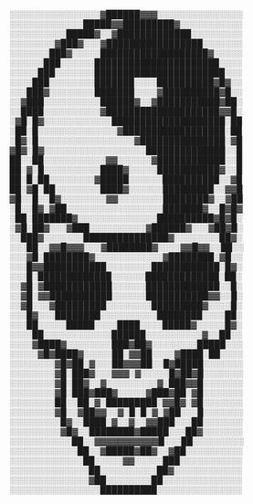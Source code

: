░░░░░░░░░░░░░░░░▓██████▓▓▓░░░░░░░░░░░░░░░
░░░░░░░░░░░░░█████▓▓█████████▓░░░░░░░░░░░
░░░░░░░░░░█████▓░░▓█████████████░░░░░░░░░
░░░░░░░░▓███▓░░░▓█████████████████░░░░░░░
░░░░░░░███▓░░░░░███████████████████▓░░░░░
░░░░░░███░░░░░░██████████████████████░░░░
░░░░░███░░░░░░░███████████████████████░░░
░░░░███░░░░░░░░███████░░░░██████████▓█▓░░
░░░███▓░░░░░░░░███████░░░░▓██████████▓█░░
░░▓███░░░░░░░░░░██████▓░░▓███████████▓██░
░░████░░░░░░░░░░▓████████████████████▓▓█░
░▓█░█▓░░░░░░░░░░░░████████████████████░██
░██░█░░░░░░░░░░░░░░▓██████████████████░██
░█▓░█░░░░░░░░░░░░░░░░░▓███████████████░▓█
▓█▓░█▓░░░░░░░░░░░░░░░░░░██████████████░░█
██░░██░░░░░░░░░░░▓▓░░░░░░▓████████████░░█
██░▓░█░░░░░░░░░░████▓░░░░░███████████▓░░█
██░█░██░░░░░░░░▓█████░░░░░░██████████░░▓█
██░▓█░██░░░░░░░░████▓░░░░░░█████████░░▓▓█
▓█░░█░░█▓░░░░░░░░▓▓░░░░░░░░████████▓░░▓██
░█░░█▓░▓██░░░░░░░░░░░░░░░░░███████▓░░█▓█▓
░██░███████▓░░░░░░░░░░░░░░██████████▓█▓█░
░▓█░██▓░░░▓███░░░░░░░░░░▓██████▓░░░▓██▓█░
░░███▓░░░░░░░███████████████▓░░░░░░░░██▓░
░░░██░░▓▓█▓▓▓░░░▓████████▓░░░░▓▓█▓▓░░██░░
░░░▓█░████████▓░░░░░░░░░░░░▓████████░▓█░░
░░░█▓▓███████████░░░░░░░░████████████░█▓░
░░░█░█████████████░░░░░░█████████████░██░
░░▓█░▓████████████░░░░░░█████████████░░█░
░░▓█░▓▓███████████░░░░░░███████████▓▓░░█░
░░▓█░░░▓█████████░░░░░░░░█████████▓░░░░█░
░░░█▓░░░████████░░░░░░░░░░████████░░░░██░
░░░██░░░░░█████░░░░████░░░░█████▓░░░░░█▓░
░░░░██░░░░░░░░░░░░██████░░░░░░░░░░▓░░██░░
░░░░▓████▓░░░░░░░░███▓██▓░░░░░░░░█████░░░
░░░░░▓█▓████▓░░░░░██░▓▓██░░░░▓████░██░░░░
░░░░░░░░▓█▓██░▓░░░██▓▓▓██░░█▓█████░░░░░░░
░░░░░░░░▓█░███▓░░░▓▓▓░▓░░░░░█▓██▓█░░░░░░░
░░░░░░░░▓█░██▓░░▓░░░░░░░░░▓░███▓▓█░░░░░░░
░░░░░░░░▓█░███▓███▓░░░░░▓███▓██░▓█░░░░░░░
░░░░░░░░██░░██░▓░█████████░▓▓█▓░▓█░░░░░░░
░░░░░░░░▓█░░▓██▓▓░░▓░█░█░▓░▓██░░░█░░░░░░░
░░░░░░░░░█▓░░████░▓░░▓░░▓▓███░░░██░░░░░░░
░░░░░░░░░▓█▓░░████████▓█████░░░██▓░░░░░░░
░░░░░░░░░░░██░░▓▓▓▓▓▓▓▓▓▓▓█░░░██░░░░░░░░░
░░░░░░░░░░░░██░░▓█████▓██▓░░▓██░░░░░░░░░░
░░░░░░░░░░░░░██░░░░░▓▓░░░░░███░░░░░░░░░░░
░░░░░░░░░░░░░░██░░░░░░░░░░██▓░░░░░░░░░░░░
░░░░░░░░░░░░░░▓██░░░░░░░░██░░░░░░░░░░░░░░
░░░░░░░░░░░░░░░░██████████░░░░░░░░░░░░░░░
